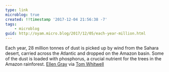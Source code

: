 ```yaml
---
type: link
microblog: true
created: !!timestamp '2017-12-04 21:56:38 -7'
tags:
    - microblog
guid: http://oyam.micro.blog/2017/12/05/each-year-million.html
---
```

Each year, 28 million tonnes of dust is picked up by wind from the Sahara desert, carried across the Atlantic and dropped on the Amazon basin. Some of the dust is loaded with phosphorus, a crucial nutrient for the trees in the Amazon rainforest. [Ellen Gray](https://www.nasa.gov/content/goddard/nasa-satellite-reveals-how-much-saharan-dust-feeds-amazon-s-plants) via [Tom Whitwell](https://medium.com/fluxx-studio-notes/52-things-i-learned-in-2017-d9fb0040bdcb)
